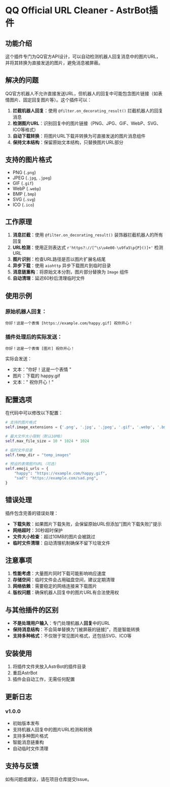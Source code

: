# QQ Official URL Cleaner - AstrBot插件

## 功能介绍

这个插件专门为QQ官方API设计，可以自动检测机器人回复消息中的图片URL，并将其转换为直接发送的图片，避免消息被屏蔽。

## 解决的问题

QQ官方机器人不允许直接发送URL，但机器人的回复中可能包含图片链接（如表情图片、固定回复图片等）。这个插件可以：

1. **拦截机器人回复**：使用 `@filter.on_decorating_result()` 拦截机器人的回复消息
2. **检测图片URL**：识别回复中的图片链接（PNG、JPG、GIF、WebP、SVG、ICO等格式）
3. **自动下载转换**：将图片URL下载并转换为可直接发送的图片消息组件
4. **保持文本结构**：保留原始文本结构，只替换图片URL部分

## 支持的图片格式

- PNG (`.png`)
- JPEG (`.jpg`, `.jpeg`)
- GIF (`.gif`)
- WebP (`.webp`)
- BMP (`.bmp`)
- SVG (`.svg`)
- ICO (`.ico`)

## 工作原理

1. **消息拦截**：使用 `@filter.on_decorating_result()` 装饰器拦截机器人的所有回复
2. **URL检测**：使用正则表达式 `r'https?://[^\s\u4e00-\u9fa5\p{P}()]+'` 检测URL
3. **图片识别**：检查URL路径是否以图片扩展名结尾
4. **异步下载**：使用 `aiohttp` 异步下载图片到临时目录
5. **消息链重构**：将原始文本分割，图片部分替换为 `Image` 组件
6. **自动清理**：延迟60秒后清理临时文件

## 使用示例

### 原始机器人回复：
```
你好！这是一个表情 [https://example.com/happy.gif] 祝你开心！
```

### 插件处理后的实际发送：
```
你好！这是一个表情 [图片] 祝你开心！
```

实际会发送：
- 文本："你好！这是一个表情 "
- 图片：下载的 happy.gif
- 文本：" 祝你开心！"

## 配置选项

在代码中可以修改以下配置：

```python
# 支持的图片格式
self.image_extensions = {'.png', '.jpg', '.jpeg', '.gif', '.webp', '.bmp', '.svg', '.ico'}

# 最大文件大小限制（默认10MB）
self.max_file_size = 10 * 1024 * 1024

# 临时文件目录
self.temp_dir = "temp_images"

# 预设的表情图片URL（可选）
self.emoji_urls = {
    "happy": "https://example.com/happy.gif",
    "sad": "https://example.com/sad.png",
}
```

## 错误处理

插件包含完善的错误处理：

- **下载失败**：如果图片下载失败，会保留原始URL但添加"[图片下载失败]"提示
- **网络超时**：30秒超时保护
- **文件大小检查**：超过10MB的图片会被跳过
- **临时文件清理**：自动清理机制确保不留下垃圾文件

## 注意事项

1. **性能考虑**：大量图片同时下载可能影响响应速度
2. **存储空间**：临时文件会占用磁盘空间，建议定期清理
3. **网络依赖**：需要稳定的网络连接来下载图片
4. **版权问题**：确保机器人回复中的图片URL有合法使用权

## 与其他插件的区别

- **不是处理用户输入**：专门处理机器人**回复**中的URL
- **保持消息结构**：不会简单替换为"[被屏蔽的链接]"，而是智能转换
- **支持多种格式**：不仅限于常见图片格式，还包括SVG、ICO等

## 安装使用

1. 将插件文件夹放入AstrBot的插件目录
2. 重启AstrBot
3. 插件会自动工作，无需任何配置

## 更新日志

### v1.0.0
- 初始版本发布
- 支持机器人回复中的图片URL检测和转换
- 支持多种图片格式
- 智能消息链重构
- 自动临时文件清理

## 支持与反馈

如有问题或建议，请在项目仓库提交Issue。